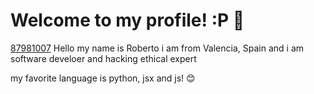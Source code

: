 # Welcome to my profile! :P 👋
[87981007](https://user-images.githubusercontent.com/87981007/133800006-198e4246-edc7-47a0-9f45-b99dccce8ae5.jpg)
Hello my name is Roberto i am from Valencia, Spain and i am software develoer and hacking ethical expert 

my favorite language is python, jsx and js! 😊
